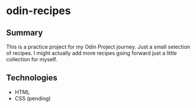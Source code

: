 # odin-recipes
## Summary
This is a practice project for my Odin Project journey. Just a small selection of recipes. I might actually add more recipes going forward just a little collection for myself.
## Technologies
- HTML
- CSS (pending)